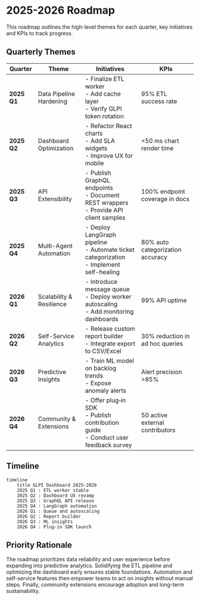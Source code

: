# 2025-2026 Roadmap

This roadmap outlines the high-level themes for each quarter, key initiatives and KPIs to track progress.

## Quarterly Themes

| Quarter   | Theme                         | Initiatives                                                                                     | KPIs                            |
|-----------|-------------------------------|-------------------------------------------------------------------------------------------------|---------------------------------|
| **2025 Q1** | Data Pipeline Hardening      | - Finalize ETL worker<br>- Add cache layer<br>- Verify GLPI token rotation                       | 95% ETL success rate            |
| **2025 Q2** | Dashboard Optimization       | - Refactor React charts<br>- Add SLA widgets<br>- Improve UX for mobile                         | <50 ms chart render time        |
| **2025 Q3** | API Extensibility            | - Publish GraphQL endpoints<br>- Document REST wrappers<br>- Provide API client samples         | 100% endpoint coverage in docs  |
| **2025 Q4** | Multi-Agent Automation       | - Deploy LangGraph pipeline<br>- Automate ticket categorization<br>- Implement self-healing     | 80% auto categorization accuracy|
| **2026 Q1** | Scalability & Resilience     | - Introduce message queue<br>- Deploy worker autoscaling<br>- Add monitoring dashboards         | 99% API uptime                  |
| **2026 Q2** | Self-Service Analytics       | - Release custom report builder<br>- Integrate export to CSV/Excel                              | 30% reduction in ad hoc queries |
| **2026 Q3** | Predictive Insights          | - Train ML model on backlog trends<br>- Expose anomaly alerts                                   | Alert precision >85%            |
| **2026 Q4** | Community & Extensions       | - Offer plug‑in SDK<br>- Publish contribution guide<br>- Conduct user feedback survey           | 50 active external contributors |

## Timeline

```mermaid
timeline
    title GLPI Dashboard 2025-2026
    2025 Q1 : ETL worker stable
    2025 Q2 : Dashboard UX revamp
    2025 Q3 : GraphQL API release
    2025 Q4 : LangGraph automation
    2026 Q1 : Queue and autoscaling
    2026 Q2 : Report builder
    2026 Q3 : ML insights
    2026 Q4 : Plug-in SDK launch
```

## Priority Rationale

The roadmap prioritizes data reliability and user experience before expanding into predictive analytics. Solidifying the ETL pipeline and optimizing the dashboard early ensures stable foundations. Automation and self-service features then empower teams to act on insights without manual steps. Finally, community extensions encourage adoption and long-term sustainability.
